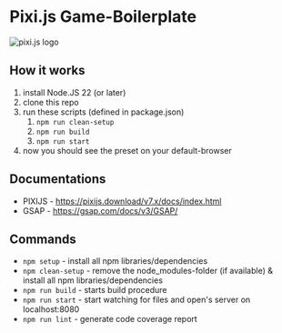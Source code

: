 # Pixi.js Game-Boilerplate

![pixi.js logo](https://pixijs.download/pixijs-banner-no-version.png?v=1)

## How it works
1. install Node.JS 22 (or later)
2. clone this repo
3. run these scripts (defined in package.json)
   1. `npm run clean-setup`
   2. `npm run build`
   3. `npm run start`
4. now you should see the preset on your default-browser

## Documentations
- PIXIJS - https://pixijs.download/v7.x/docs/index.html
- GSAP - https://gsap.com/docs/v3/GSAP/

## Commands

- `npm setup` - install all npm libraries/dependencies
- `npm clean-setup` - remove the node_modules-folder (if available) & install all npm libraries/dependencies
- `npm run build` - starts build procedure
- `npm run start` - start watching for files and open's server on localhost:8080
- `npm run lint` - generate code coverage report
